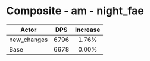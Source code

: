 # Composite - am - night_fae
| Actor | DPS | Increase |
|---|:---:|:---:|
|new_changes|6796|1.76%|
|Base|6678|0.00%|
